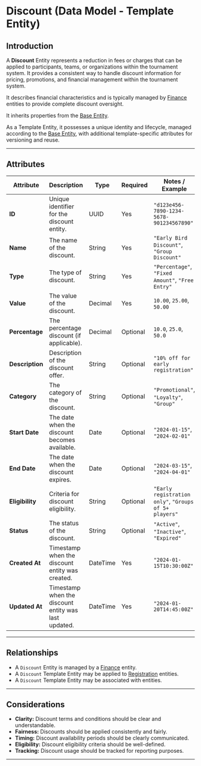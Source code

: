 # **Discount** (Data Model - Template Entity)

## **Introduction**

A **Discount** Entity represents a reduction in fees or charges that can be applied to participants, teams, or
organizations within the tournament system. It provides a consistent way to handle discount information for pricing,
promotions, and financial management within the tournament system.

It describes financial characteristics and is typically managed by [Finance](../finance/finance.md)
entities to provide complete discount oversight.

It inherits properties from the [Base Entity](../foundation/base_entity.md).

As a Template Entity, it possesses a unique identity and lifecycle, managed according to the [Base Entity](../foundation/base_entity.md), with additional template-specific attributes for versioning and reuse.

---

## **Attributes**

| Attribute       | Description                                          | Type     | Required | Notes / Example                                       |
| --------------- | ---------------------------------------------------- | -------- | -------- | ----------------------------------------------------- |
| **ID**          | Unique identifier for the discount entity.           | UUID     | Yes      | `"d123e456-7890-1234-5678-901234567890"`              |
| **Name**        | The name of the discount.                            | String   | Yes      | `"Early Bird Discount"`, `"Group Discount"`           |
| **Type**        | The type of discount.                                | String   | Yes      | `"Percentage"`, `"Fixed Amount"`, `"Free Entry"`      |
| **Value**       | The value of the discount.                           | Decimal  | Yes      | `10.00`, `25.00`, `50.00`                             |
| **Percentage**  | The percentage discount (if applicable).             | Decimal  | Optional | `10.0`, `25.0`, `50.0`                                |
| **Description** | Description of the discount offer.                   | String   | Optional | `"10% off for early registration"`                    |
| **Category**    | The category of the discount.                        | String   | Optional | `"Promotional"`, `"Loyalty"`, `"Group"`               |
| **Start Date**  | The date when the discount becomes available.        | Date     | Optional | `"2024-01-15"`, `"2024-02-01"`                        |
| **End Date**    | The date when the discount expires.                  | Date     | Optional | `"2024-03-15"`, `"2024-04-01"`                        |
| **Eligibility** | Criteria for discount eligibility.                   | String   | Optional | `"Early registration only"`, `"Groups of 5+ players"` |
| **Status**      | The status of the discount.                          | String   | Optional | `"Active"`, `"Inactive"`, `"Expired"`                 |
| **Created At**  | Timestamp when the discount entity was created.      | DateTime | Yes      | `"2024-01-15T10:30:00Z"`                              |
| **Updated At**  | Timestamp when the discount entity was last updated. | DateTime | Yes      | `"2024-01-20T14:45:00Z"`                              |

---

## **Relationships**

- A `Discount` Entity is managed by a [Finance](../finance/finance.md) entity.
- A `Discount` Template Entity may be applied to [Registration](../registration/registration.md) entities.
- A `Discount` Template Entity may be associated with entities.

---

## **Considerations**

- **Clarity:** Discount terms and conditions should be clear and understandable.
- **Fairness:** Discounts should be applied consistently and fairly.
- **Timing:** Discount availability periods should be clearly communicated.
- **Eligibility:** Discount eligibility criteria should be well-defined.
- **Tracking:** Discount usage should be tracked for reporting purposes.

---

